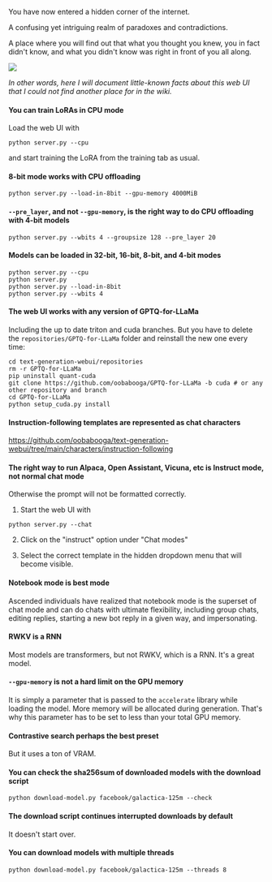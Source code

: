 You have now entered a hidden corner of the internet.

A confusing yet intriguing realm of paradoxes and contradictions.

A place where you will find out that what you thought you knew, you in fact didn't know, and what you didn't know was right in front of you all along.

![](https://i.pinimg.com/originals/6e/e2/7b/6ee27bad351d3aca470d80f1033ba9c6.jpg)

*In other words, here I will document little-known facts about this web UI that I could not find another place for in the wiki.*

#### You can train LoRAs in CPU mode

Load the web UI with

```
python server.py --cpu
```

and start training the LoRA from the training tab as usual.

#### 8-bit mode works with CPU offloading

```
python server.py --load-in-8bit --gpu-memory 4000MiB
```

#### `--pre_layer`, and not `--gpu-memory`, is the right way to do CPU offloading with 4-bit models

```
python server.py --wbits 4 --groupsize 128 --pre_layer 20
```

#### Models can be loaded in 32-bit, 16-bit, 8-bit, and 4-bit modes

```
python server.py --cpu
python server.py
python server.py --load-in-8bit
python server.py --wbits 4
```

#### The web UI works with any version of GPTQ-for-LLaMa

Including the up to date triton and cuda branches. But you have to delete the `repositories/GPTQ-for-LLaMa` folder and reinstall the new one every time:

```
cd text-generation-webui/repositories
rm -r GPTQ-for-LLaMa
pip uninstall quant-cuda
git clone https://github.com/oobabooga/GPTQ-for-LLaMa -b cuda # or any other repository and branch
cd GPTQ-for-LLaMa
python setup_cuda.py install
```

#### Instruction-following templates are represented as chat characters

https://github.com/oobabooga/text-generation-webui/tree/main/characters/instruction-following

#### The right way to run Alpaca, Open Assistant, Vicuna, etc is Instruct mode, not normal chat mode

Otherwise the prompt will not be formatted correctly.

1. Start the web UI with

```
python server.py --chat
```

2. Click on the "instruct" option under "Chat modes"

3. Select the correct template in the hidden dropdown menu that will become visible. 

#### Notebook mode is best mode

Ascended individuals have realized that notebook mode is the superset of chat mode and can do chats with ultimate flexibility, including group chats, editing replies, starting a new bot reply in a given way, and impersonating.

#### RWKV is a RNN 

Most models are transformers, but not RWKV, which is a RNN. It's a great model.

#### `--gpu-memory` is not a hard limit on the GPU memory

It is simply a parameter that is passed to the `accelerate` library while loading the model. More memory will be allocated during generation. That's why this parameter has to be set to less than your total GPU memory.

#### Contrastive search perhaps the best preset

But it uses a ton of VRAM.

#### You can check the sha256sum of downloaded models with the download script

```
python download-model.py facebook/galactica-125m --check
```

#### The download script continues interrupted downloads by default

It doesn't start over.

#### You can download models with multiple threads

```
python download-model.py facebook/galactica-125m --threads 8
```
